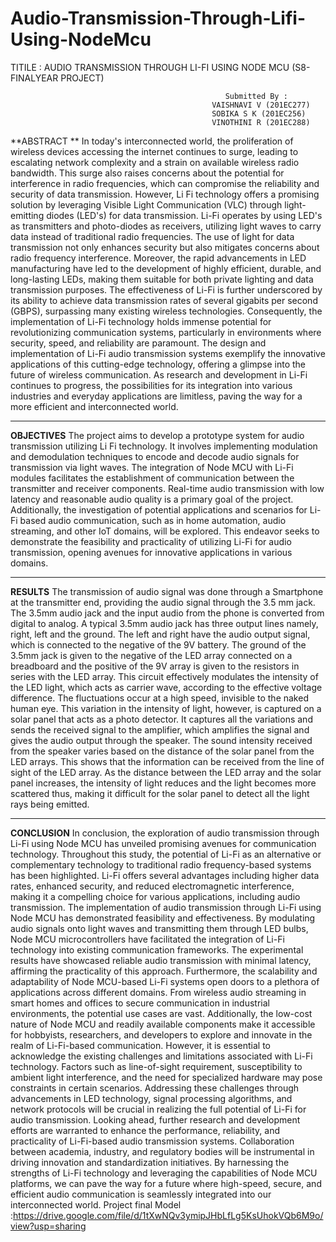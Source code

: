 # Audio-Transmission-Through-Lifi-Using-NodeMcu
TITILE : AUDIO TRANSMISSION THROUGH LI-FI USING NODE MCU
  (S8-FINALYEAR PROJECT)


                                                    Submitted By :
                                                 VAISHNAVI V (201EC277) 
                                                 SOBIKA S K (201EC256) 
                                                 VINOTHINI R (201EC288)


**ABSTRACT **
In today's interconnected world, the proliferation of wireless devices accessing the internet  continues to surge, leading to escalating network complexity and a strain on available wireless  radio bandwidth. This surge also raises concerns about the potential for interference in radio  frequencies, which can compromise the reliability and security of data transmission. However, Li 
Fi technology offers a promising solution by leveraging Visible Light Communication (VLC)  through light-emitting diodes (LED's) for data transmission. Li-Fi operates by using LED's as  transmitters and photo-diodes as receivers, utilizing light waves to carry data instead of traditional  radio frequencies. The use of light for data transmission not only enhances security but also  mitigates concerns about radio frequency interference. Moreover, the rapid advancements in LED  manufacturing have led to the development of highly efficient, durable, and long-lasting LEDs,  making them suitable for both private lighting and data transmission purposes. The effectiveness  of Li-Fi is further underscored by its ability to achieve data transmission rates of several gigabits  per second (GBPS), surpassing many existing wireless technologies. Consequently, the  implementation of Li-Fi technology holds immense potential for revolutionizing communication  systems, particularly in environments where security, speed, and reliability are paramount. The  design and implementation of Li-Fi audio transmission systems exemplify the innovative  applications of this cutting-edge technology, offering a glimpse into the future of wireless  communication. As research and development in Li-Fi continues to progress, the possibilities for  its integration into various industries and everyday applications are limitless, paving the way for a  more efficient and interconnected world.
________________________________________________________________________________________________________________________________________________________


**OBJECTIVES** 
The project aims to develop a prototype system for audio transmission utilizing Li Fi technology. It involves implementing modulation and demodulation techniques  to encode and decode audio signals for transmission via light waves. The integration  of Node MCU with Li-Fi modules facilitates the establishment of communication between the transmitter and receiver components. Real-time audio transmission with  low latency and reasonable audio quality is a primary goal of the project.  Additionally, the investigation of potential applications and scenarios for Li-Fi based audio communication, such as in home automation, audio streaming,  and other IoT domains, will be explored. This endeavor seeks to demonstrate the  feasibility and practicality of utilizing Li-Fi for audio transmission, opening avenues  for innovative applications in various domains.
__________________________________________________________________________________________________________________________________________________________

**RESULTS** 
The transmission of audio signal was done through a Smartphone at the transmitter  end, providing the audio signal through the 3.5 mm jack. The 3.5mm audio jack and  the input audio from the phone is converted from digital to analog. A typical 3.5mm  audio jack has three output lines namely, right, left and the ground. The left and right  have the audio output signal, which is connected to the negative of the 9V battery.  The ground of the 3.5mm jack is given to the negative of the LED array connected  on a breadboard and the positive of the 9V array is given to the resistors in series  with the LED array. This circuit effectively modulates the intensity of the LED light,  which acts as carrier wave, according to the effective voltage difference. The  fluctuations occur at a high speed, invisible to the naked human eye. This variation  in the intensity of light, however, is captured on a solar panel that acts as a photo  detector. It captures all the variations and sends the received signal to the amplifier,  which amplifies the signal and gives the audio output through the speaker. The  sound intensity received from the speaker varies based on the distance of the solar  panel from the LED arrays. This shows that the information can be received from  the line of sight of the LED array. As the distance between the LED array and the  solar panel increases, the intensity of light reduces and the light becomes more  scattered thus, making it difficult for the solar panel to detect all the light rays being  emitted.
____________________________________________________________________________________________________________________________________________________________

**CONCLUSION**
In conclusion, the exploration of audio transmission through Li-Fi using Node MCU  has unveiled promising avenues for communication technology. Throughout this  study, the potential of Li-Fi as an alternative or complementary technology to  traditional radio frequency-based systems has been highlighted. Li-Fi offers several  advantages including higher data rates, enhanced security, and reduced  electromagnetic interference, making it a compelling choice for various applications,  including audio transmission. 
The implementation of audio transmission through Li-Fi using Node MCU has  demonstrated feasibility and effectiveness. By modulating audio signals onto light  waves and transmitting them through LED bulbs, Node MCU microcontrollers have  facilitated the integration of Li-Fi technology into existing communication  frameworks. The experimental results have showcased reliable audio transmission  with minimal latency, affirming the practicality of this approach. 
Furthermore, the scalability and adaptability of Node MCU-based Li-Fi systems  open doors to a plethora of applications across different domains. From wireless  audio streaming in smart homes and offices to secure communication in industrial  environments, the potential use cases are vast. Additionally, the low-cost nature of  Node MCU and readily available components make it accessible for hobbyists,  researchers, and developers to explore and innovate in the realm of Li-Fi-based  communication.
However, it is essential to acknowledge the existing challenges and limitations  associated with Li-Fi technology. Factors such as line-of-sight requirement,  susceptibility to ambient light interference, and the need for specialized hardware  may pose constraints in certain scenarios. Addressing these challenges through  advancements in LED technology, signal processing algorithms, and network  protocols will be crucial in realizing the full potential of Li-Fi for audio transmission. 
Looking ahead, further research and development efforts are warranted to enhance  the performance, reliability, and practicality of Li-Fi-based audio transmission  systems. Collaboration between academia, industry, and regulatory bodies will be  instrumental in driving innovation and standardization initiatives. By harnessing the  strengths of Li-Fi technology and leveraging the capabilities of Node MCU  platforms, we can pave the way for a future where high-speed, secure, and efficient  audio communication is seamlessly integrated into our interconnected world. 
Project final Model :https://drive.google.com/file/d/1tXwNQv3ymipJHbLfLg5KsUhokVQb6M9o/view?usp=sharing
